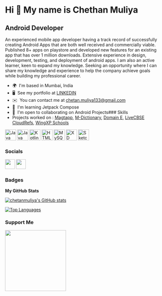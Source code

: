 Hi 👋 My name is Chethan Muliya
==============================

Android Developer
-----------------

An experienced mobile app developer having a track record of successfully creating Android Apps that are both well received and commercially viable. Published 8+ apps on playstore and developed new features for an existing app that has over 1 million downloads. Extensive experience in design, development, testing, and deployment of android apps. I am also an active learner, keen to expand my knowledge. Seeking an opportunity where I can share my knowledge and experience to help the company achieve goals while building my professional career.

*   🌍  I'm based in Mumbai, India
*   🖥️  See my portfolio at [LINKEDIN](https://www.linkedin.com/in/chetanmuliya133/)
*   ✉️  You can contact me at [chetan.muliya133@gmail.com](mailto:chetan.muliya133@gmail.com)
*   🧠  I'm learning Jetpack Compose
*   🤝  I'm open to collaborating on Android Projects### Skills 
*    Projects worked on : [Magtapp](https://play.google.com/store/apps/details?id=com.olm.magtapp), [M-Dictionary](https://play.google.com/store/apps/details?id=com.m.dictionary), [Domain E](https://play.google.com/store/apps/details?id=com.detpl.domaine.smartcbse), [LiveCBSE CloudRefs](https://play.google.com/store/apps/details?id=in.domaine.wingxp.newlivecbseapp2), [WingXP Schools](https://play.google.com/store/apps/details?id=in.domaine.wingxp.school)

<p align="left">
<a href="https://developer.android.com/" target="_blank" rel="noreferrer"><img src="https://developer.android.com/static/images/logos/android.svg" width="36" height="36" alt="Java" /></a>
<a href="https://www.oracle.com/java/" target="_blank" rel="noreferrer"><img src="https://raw.githubusercontent.com/danielcranney/readme-generator/main/public/icons/skills/java-colored.svg" width="36" height="36" alt="Java" /></a>
<a href="https://kotlinlang.org/" target="_blank" rel="noreferrer"><img src="https://raw.githubusercontent.com/danielcranney/readme-generator/main/public/icons/skills/kotlin-colored.svg" width="36" height="36" alt="Kotlin" /></a>
<a href="https://developer.mozilla.org/en-US/docs/Glossary/HTML5" target="_blank" rel="noreferrer"><img src="https://raw.githubusercontent.com/danielcranney/readme-generator/main/public/icons/skills/html5-colored.svg" width="36" height="36" alt="HTML5" /></a>
<a href="https://www.mysql.com/" target="_blank" rel="noreferrer"><img src="https://raw.githubusercontent.com/danielcranney/readme-generator/main/public/icons/skills/mysql-colored.svg" width="36" height="36" alt="MySQL" /></a>
<a href="https://www.adobe.com/uk/products/xd.html" target="_blank" rel="noreferrer"><img src="https://raw.githubusercontent.com/danielcranney/readme-generator/main/public/icons/skills/xd-colored.svg" width="36" height="36" alt="XD" /></a>
<a href="https://www.sketch.com/" target="_blank" rel="noreferrer"><img src="https://raw.githubusercontent.com/danielcranney/readme-generator/main/public/icons/skills/sketch-colored.svg" width="36" height="36" alt="Sketch" /></a>
</p>
                    
                    
### Socials

<p align="left"> <a href="https://www.github.com/chetanmuliya" target="_blank" rel="noreferrer"><img src="https://raw.githubusercontent.com/danielcranney/readme-generator/main/public/icons/socials/github.svg" width="32" height="32" /></a> <a href="https://www.linkedin.com/in/chetanmuliya133/" target="_blank" rel="noreferrer"><img src="https://raw.githubusercontent.com/danielcranney/readme-generator/main/public/icons/socials/linkedin.svg" width="32" height="32" /></a></p>

### Badges

<b>My GitHub Stats</b>

<a href="http://www.github.com/chetanmuliya"><img src="https://github-readme-stats.vercel.app/api?username=chetanmuliya&show_icons=true&hide=&count_private=true&title_color=22c55e&text_color=ffffff&icon_color=3382ed&bg_color=22272e&hide_border=true&show_icons=true" alt="chetanmuliya's GitHub stats" /></a>

<a href="https://github.com/chetanmuliya" align="left"><img src="https://github-readme-stats.vercel.app/api/top-langs/?username=chetanmuliya&langs_count=10&title_color=22c55e&text_color=ffffff&icon_color=3382ed&bg_color=22272e&hide_border=true&locale=en&custom_title=Top%20%Languages" alt="Top Languages" /></a>

### Support Me

<a href="https://www.buymeacoffee.com/chetanmuliya"><img src="https://cdn.buymeacoffee.com/buttons/v2/default-yellow.png" width="200" /></a>                 
